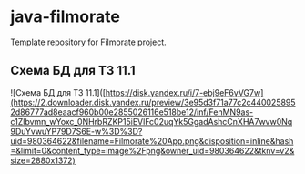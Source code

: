 # java-filmorate
Template repository for Filmorate project.

## Схема БД для ТЗ 11.1
![Схема БД для ТЗ 11.1]([https://disk.yandex.ru/i/7-ebj9eF6yVG7w](https://2.downloader.disk.yandex.ru/preview/3e95d3f71a77c2c4400258952d86777ad8eaacf960b00e2855026116e518be12/inf/FenMN9as-c1Zlbvmn_wYoxc_0NHrbRZKP15iEVlFc02uqYk5GgadAshcCnXHA7wvw0Nq9DuYvwuYP79D7S6E-w%3D%3D?uid=980364622&filename=Filmorate%20App.png&disposition=inline&hash=&limit=0&content_type=image%2Fpng&owner_uid=980364622&tknv=v2&size=2880x1372)
